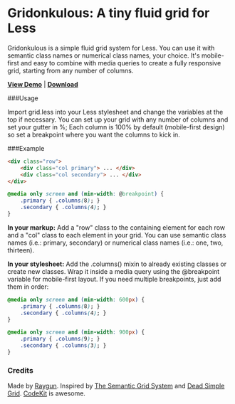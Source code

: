 Gridonkulous: A tiny fluid grid for Less
========================================

Gridonkulous is a simple fluid grid system for Less. You can use it with semantic class names or numerical class names, your choice. It's mobile-first and easy to combine with media queries to create a fully responsive grid, starting from any number of columns.

**[View Demo](http://demo.madebyraygun.com/gridonkulous)** | **[Download](https://github.com/daltonrooney/Gridonkulous/archive/master.zip)**

###Usage

Import grid.less into your Less stylesheet and change the variables at the top if necessary. You can set up your grid with any number of columns and set your gutter in %; Each column is 100% by default (mobile-first design) so set a breakpoint where you want the columns to kick in.

###Example

```html
<div class="row">
	<div class="col primary"> ... </div>
	<div class="col secondary"> ... </div>
</div>
```

```css
@media only screen and (min-width: @breakpoint) {
	.primary { .columns(8); }
	.secondary { .columns(4); }
}
```

**In your markup:** Add a "row" class to the containing element for each row and a "col" class to each element in your grid. You can use semantic class names (i.e.: primary, secondary) or numerical class names (i.e.: one, two, thirteen).

**In your stylesheet:** Add the .columns() mixin to already existing classes or create new classes. Wrap it inside a media query using the @breakpoint variable for mobile-first layout. If you need multiple breakpoints, just add them in order: 

```css
@media only screen and (min-width: 600px) {
	.primary { .columns(8); }
	.secondary { .columns(4); }
}

@media only screen and (min-width: 900px) {
	.primary { .columns(9); }
	.secondary { .columns(3); }
}
```

### Credits

Made by [Raygun](http://madebyraygun.com). Inspired by [The Semantic Grid System](http://semantic.gs) and [Dead Simple Grid](https://github.com/mourner/dead-simple-grid). [CodeKit](http://incident57.com/codekit/) is awesome.